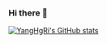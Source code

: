### Hi there 👋

<!--
**YangHgRi/YangHgRi** is a ✨ _special_ ✨ repository because its `README.md` (this file) appears on your GitHub profile.

Here are some ideas to get you started:

- 🔭 I’m currently working on ...
- 🌱 I’m currently learning ...
- 👯 I’m looking to collaborate on ...
- 🤔 I’m looking for help with ...
- 💬 Ask me about ...
- 📫 How to reach me: ...
- 😄 Pronouns: ...
- ⚡ Fun fact: ...
-->

[![YangHgRi's GitHub stats](https://github-readme-stats.vercel.app/api?username=YangHgRi)](https://github.com/anuraghazra/github-readme-stats)